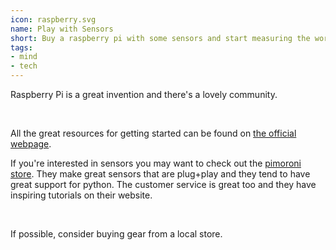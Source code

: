 ```yaml
---
icon: raspberry.svg
name: Play with Sensors
short: Buy a raspberry pi with some sensors and start measuring the world.
tags:
- mind
- tech
---
```


Raspberry Pi is a great invention and there's a lovely community.

<br>

All the great resources for getting started can be found on
[the official webpage](https://www.raspberrypi.org/).

If you're interested in sensors you may want to check out the
[pimoroni store](https://shop.pimoroni.com/). They make great
sensors that are plug+play and they tend to have great support
for python. The customer service is great too and they have
inspiring tutorials on their website.

<br>

If possible, consider buying gear from a local store.
